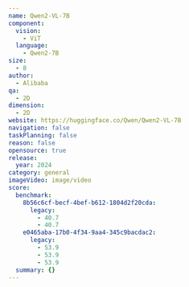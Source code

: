 ```yaml
---
name: Qwen2-VL-7B
component:
  vision:
    - ViT
  language:
    - Qwen2-7B
size:
  - 8
author:
  - Alibaba
qa:
  - 2D
dimension:
  - 2D
website: https://huggingface.co/Qwen/Qwen2-VL-7B
navigation: false
taskPlanning: false
reason: false
opensource: true
release:
  year: 2024
category: general
imageVideo: image/video
score:
  benchmark:
    8b56c6cf-becf-4bef-b612-1804d2f20cda:
      legacy:
        - 40.7
        - 40.7
    e0465aba-17b0-4f34-9aa4-345c9bacdac2:
      legacy:
        - 53.9
        - 53.9
        - 53.9
  summary: {}
---
```

